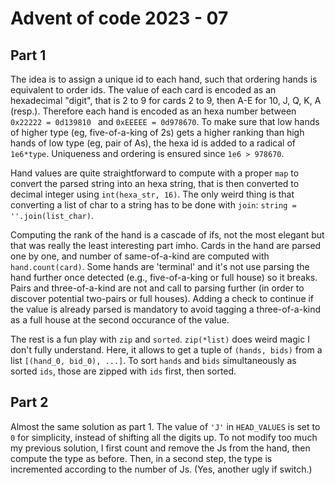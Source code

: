 # Advent of code 2023 - 07

## Part 1

The idea is to assign a unique id to each hand, such that ordering hands is equivalent to order ids.
The value of each card is encoded as an hexadecimal "digit", that is 2 to 9 for cards 2 to 9, then A-E for 10, J, Q, K, A (resp.).
Therefore each hand is encoded as an hexa number between `0x22222 = 0d139810 ` and `0xEEEEE = 0d978670`.
To make sure that low hands of higher type (eg, five-of-a-king of 2s) gets a higher ranking than high hands of low type (eg, pair of As), the hexa id is added to a radical of `1e6*type`. Uniqueness and ordering is ensured since `1e6 > 978670`.

Hand values are quite straightforward to compute with a proper `map` to convert the parsed string into an hexa string, that is then converted to decimal integer using `int(hexa_str, 16)`.
The only weird thing is that converting a list of char to a string has to be done with `join`: `string = ''.join(list_char)`.

Computing the rank of the hand is a cascade of ifs, not the most elegant but that was really the least interesting part imho.
Cards in the hand are parsed one by one, and number of same-of-a-kind are computed with `hand.count(card)`.
Some hands are 'terminal' and it's not use parsing the hand further once detected (e.g., five-of-a-king or full house) so it breaks.
Pairs and three-of-a-kind are not and call to parsing further (in order to discover potential two-pairs or full houses).
Adding a check to continue if the value is already parsed is mandatory to avoid tagging a three-of-a-kind as a full house at the second occurance of the value.

The rest is a fun play with `zip` and `sorted`.
`zip(*list)` does weird magic I don't fully understand. Here, it allows to get a tuple of `(hands, bids)` from a list `[(hand_0, bid_0), ...]`.
To sort `hands` and `bids` simultaneously as sorted `ids`, those are zipped with `ids` first, then sorted.

## Part 2

Almost the same solution as part 1.
The value of `'J'` in `HEAD_VALUES` is set to `0` for simplicity, instead of shifting all the digits up.
To not modify too much my previous solution, I first count and remove the Js from the hand, then compute the type as before.
Then, in a second step, the type is incremented according to the number of Js.
(Yes, another ugly if switch.)
